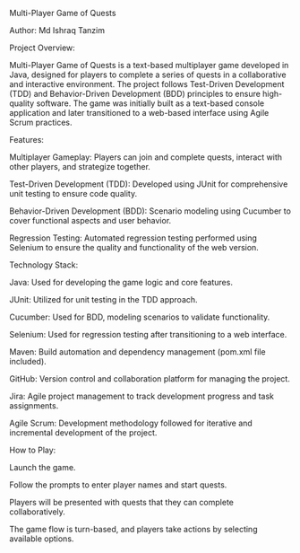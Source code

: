 Multi-Player Game of Quests

Author: Md Ishraq Tanzim

Project Overview:

Multi-Player Game of Quests is a text-based multiplayer game developed in Java, designed for players to complete a series of quests in a collaborative and interactive environment. The project follows Test-Driven Development (TDD) and Behavior-Driven Development (BDD) principles to ensure high-quality software. The game was initially built as a text-based console application and later transitioned to a web-based interface using Agile Scrum practices.

Features:

Multiplayer Gameplay: Players can join and complete quests, interact with other players, and strategize together.

Test-Driven Development (TDD): Developed using JUnit for comprehensive unit testing to ensure code quality.

Behavior-Driven Development (BDD): Scenario modeling using Cucumber to cover functional aspects and user behavior.

Regression Testing: Automated regression testing performed using Selenium to ensure the quality and functionality of the web version.

Technology Stack:

Java: Used for developing the game logic and core features.

JUnit: Utilized for unit testing in the TDD approach.

Cucumber: Used for BDD, modeling scenarios to validate functionality.

Selenium: Used for regression testing after transitioning to a web interface.

Maven: Build automation and dependency management (pom.xml file included).

GitHub: Version control and collaboration platform for managing the project.

Jira: Agile project management to track development progress and task assignments.

Agile Scrum: Development methodology followed for iterative and incremental development of the project.

How to Play:

Launch the game.

Follow the prompts to enter player names and start quests.

Players will be presented with quests that they can complete collaboratively.

The game flow is turn-based, and players take actions by selecting available options.



